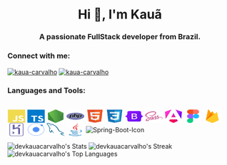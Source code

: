 <h1 align="center">Hi 👋, I'm Kauã</h1>
<h3 align="center">A passionate FullStack developer from Brazil.</h3>

<h3 align="left">Connect with me:</h3>
<p align="left">
<a href="https://linkedin.com/in/kaua-carvalho" target="blank"><img align="center" src="https://upload.wikimedia.org/wikipedia/commons/thumb/8/81/LinkedIn_icon.svg/2048px-LinkedIn_icon.svg.png" alt="kaua-carvalho" height="40" width="40" /></a>
<a href="https://www.instagram.com/string_kaua/" target="blank"><img align="center" src="https://upload.wikimedia.org/wikipedia/commons/thumb/a/a5/Instagram_icon.png/2048px-Instagram_icon.png" alt="kaua-carvalho" height="40" width="40" /></a>
</p>

<h3 align="left">Languages and Tools:</h3>
<p align="left" style="display: inline_block"><br>
  <img alt="JavaScript-Icon" height="30" width="40" align="center" src="https://raw.githubusercontent.com/devicons/devicon/master/icons/javascript/javascript-plain.svg">
  <img alt="TypeScript-Icon" height="30" width="40" align="center" src="https://raw.githubusercontent.com/devicons/devicon/master/icons/typescript/typescript-original.svg">
  <img alt="NodeJs-Icon" height="30" width="40" align="center" src="https://raw.githubusercontent.com/devicons/devicon/master/icons/nodejs/nodejs-original.svg">
  <img alt="PHP-Icon" height="30" width="40" align="center" src="https://raw.githubusercontent.com/devicons/devicon/master/icons/php/php-original.svg">
  <img alt="HTML-Icon" height="30" width="40" align="center" src="https://raw.githubusercontent.com/devicons/devicon/master/icons/html5/html5-original.svg">
  <img alt="CSS-Icon" height="30" width="40" align="center" src="https://raw.githubusercontent.com/devicons/devicon/master/icons/css3/css3-original.svg">
  <img alt="BootStrap-Icon" height="30" width="40" align="center" src="https://raw.githubusercontent.com/devicons/devicon/master/icons/bootstrap/bootstrap-original.svg">
  <img alt="Sass-Icon" height="30" width="40" align="center" src="https://raw.githubusercontent.com/devicons/devicon/master/icons/sass/sass-original.svg">
  <img alt="Angular-Icon" height="30" width="40" align="center" src="https://raw.githubusercontent.com/devicons/devicon/master/icons/angular/angular-original.svg">
  <img alt="Figma-Icon" height="30" width="40" align="center" src="https://raw.githubusercontent.com/devicons/devicon/master/icons/figma/figma-original.svg">
  <img alt="Firebase-Icon" height="30" width="40" align="center" src="https://raw.githubusercontent.com/devicons/devicon/master/icons/firebase/firebase-original.svg">
  <img alt="Heroku-Icon" height="30" width="40" align="center" src="https://raw.githubusercontent.com/devicons/devicon/master/icons/heroku/heroku-original.svg">
  <img alt="Ionic-Icon" height="30" width="40" align="center" src="https://raw.githubusercontent.com/devicons/devicon/master/icons/ionic/ionic-original.svg">
  <img alt="MySql-Icon" height="30" width="40" align="center" src="https://raw.githubusercontent.com/devicons/devicon/master/icons/mysql/mysql-original.svg">
  <img alt="Java-Icon" height="30" width="40" align="center" src="https://raw.githubusercontent.com/devicons/devicon/master/icons/java/java-original.svg">
  <img alt="Spring-Boot-Icon" height="30" width="50" align="center" src="https://user-images.githubusercontent.com/33158051/103466606-760a4000-4d14-11eb-9941-2f3d00371471.png">
</p>

![devkauacarvalho's Stats](https://github-readme-stats.vercel.app/api?username=devkauacarvalho&theme=gotham&show_icons=true&hide_border=true&count_private=true)
![devkauacarvalho's Streak](https://github-readme-streak-stats.herokuapp.com/?user=devkauacarvalho&theme=gotham&hide_border=true)<br>
![devkauacarvalho's Top Languages](https://github-readme-stats.vercel.app/api/top-langs/?username=devkauacarvalho&theme=gotham&show_icons=true&hide_border=true&layout=compact)
